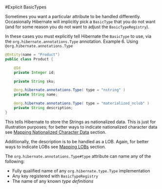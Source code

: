 #Explicit BasicTypes

Sometimes you want a particular attribute to be handled differently.
Occasionally Hibernate will implicitly pick a `BasicType` that you do not want (and for some reason you do not want to adjust the `BasicTypeRegistry`).



In these cases you must explicitly tell Hibernate the `BasicType` to use, via the `org.hibernate.annotations.Type` annotation.
Example 6. Using `@org.hibernate.annotations.Type`
```java
@Entity(name = "Product")
public class Product {

    @Id
    private Integer id;

    private String sku;

    @org.hibernate.annotations.Type( type = "nstring" )
    private String name;

    @org.hibernate.annotations.Type( type = "materialized_nclob" )
    private String description;
}
```

This tells Hibernate to store the Strings as nationalized data.
This is just for illustration purposes; for better ways to indicate nationalized character data see [Mapping Nationalized Character Data](#basic-nationalized) section.

Additionally, the description is to be handled as a LOB. Again, for better ways to indicate LOBs see [Mapping LOBs](#basic-lob) section.


The `org.hibernate.annotations.Type#type` attribute can name any of the following:

* Fully qualified name of any `org.hibernate.type.Type` implementation
* Any key registered with `BasicTypeRegistry`
* The name of any known _type definitions_